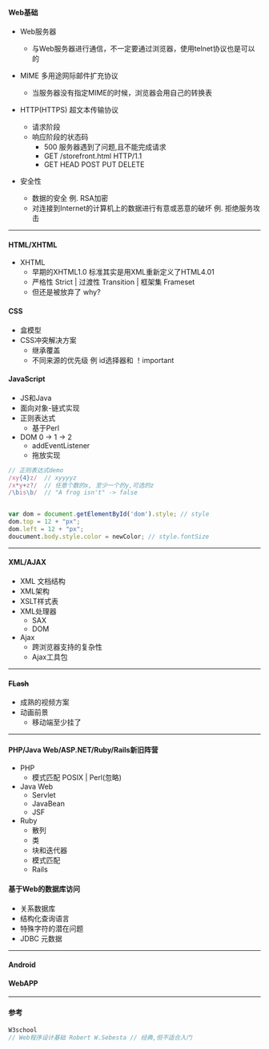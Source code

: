 #### Web**基础**

* Web服务器

  * 与Web服务器进行通信，不一定要通过浏览器，使用telnet协议也是可以的

* MIME 多用途网际邮件扩充协议

  * 当服务器没有指定MIME的时候，浏览器会用自己的转换表

* HTTP\(HTTPS\) 超文本传输协议

  * 请求阶段
  * 响应阶段的状态码
    * 500 服务器遇到了问题,且不能完成请求
    * GET /storefront.html HTTP/1.1
    * GET HEAD POST PUT DELETE

* 安全性

  * 数据的安全 例. RSA加密
  * 对连接到Internet的计算机上的数据进行有意或恶意的破坏 例. 拒绝服务攻击

---

#### **HTML/XHTML**

* XHTML
  * 早期的XHTML1.0 标准其实是用XML重新定义了HTML4.01
  * 严格性 Strict \|  过渡性 Transition \| 框架集 Frameset
  * 但还是被放弃了 why?

#### **CSS**

* 盒模型
* CSS冲突解决方案
  * 继承覆盖
  * 不同来源的优先级 例 id选择器和 ！important

#### **JavaScript**

* JS和Java
* 面向对象-链式实现
* 正则表达式
  * 基于Perl
* DOM 0 -&gt; 1 -&gt; 2
  * addEventListener
  * 拖放实现

```js
// 正则表达式demo
/xy{4}z/  // xyyyyz
/x*y+z?/  // 任意个数的x, 至少一个的y,可选的z
/\bis\b/  // "A frog isn't" -> false


var dom = document.getElementById('dom').style; // style
dom.top = 12 + "px";
dom.left = 12 + "px";
doucument.body.style.color = newColor; // style.fontSize
```

---

#### **XML/AJAX**

* XML 文档结构
* XML架构
* XSLT样式表
* XML处理器 
  * SAX
  * DOM
* Ajax
  * 跨浏览器支持的复杂性
  * Ajax工具包

---

#### ~~FLash~~

* 成熟的视频方案
* 动画前景
  * 移动端至少挂了

---

#### **PHP/Java Web/ASP.NET/Ruby/Rails新旧阵营**

* PHP
  * 模式匹配 POSIX \| Perl\(忽略\)
* Java Web
  * Servlet
  * JavaBean
  * JSF
* Ruby
  * 散列
  * 类
  * 块和迭代器
  * 模式匹配
  * Rails

#### **基于Web的数据库访问**

* 关系数据库
* 结构化查询语言
* 特殊字符的潜在问题
* JDBC 元数据

---

#### **Android**

#### WebAPP

---

#### **参考**

```js
W3school
// Web程序设计基础 Robert W.Sebesta // 经典,但不适合入门
```



